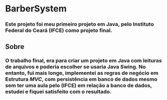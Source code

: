 # BarberSystem

### Este projeto foi meu primeiro projeto em Java, pelo Instituto Federal do Ceará (IFCE) como projeto final.


## Sobre

### O trabalho final, era para criar um projeto em Java com leituras de arquivos e poderia escolher se usaria Java Swing. No entanto, fui mais longe, implementei as regras de negócio em Estrutura _MVC_, com persistência em banco de dados mesmo sem ter uma aula pelo (IFCE) em relação a banco de dados, estudei e fiquei satisfeito com o resultado.



